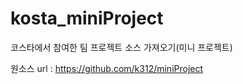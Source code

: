 # kosta_miniProject
코스타에서 참여한 팀 프로젝트 소스 가져오기(미니 프로젝트)

원소스 url : https://github.com/k312/miniProject
